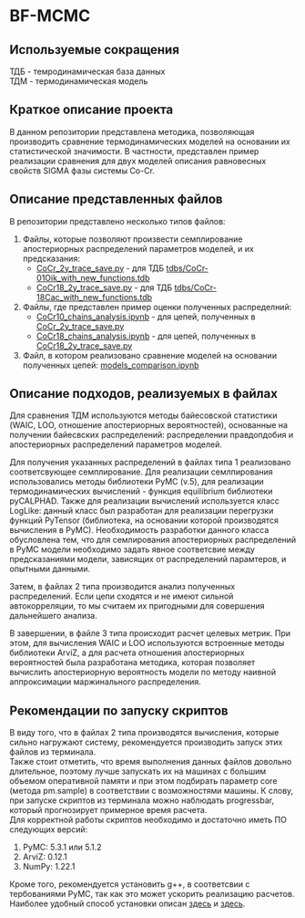 # BF-MCMC

## Используемые сокращения

ТДБ - темродинамическая база данных\
ТДМ - термодинамическая модель

## Краткое описание проекта

В данном репозитории представлена методика, позволяющая производить сравнение термодинамических моделей на основании их статистической значимости.
В частности, представлен пример реализации сравнения для двух моделей описания равновесных свойств SIGMA фазы системы Co-Cr.

## Описание представленных файлов

В репозитории представлено несколько типов файлов:
1. Файлы, которые позволяют произвести семплирование апостериорных распределений параметров моделей, и их предсказания:
    - [CoCr_2y_trace_save.py](CoCr_2y_trace_save.py) - для ТДБ [tdbs/CoCr-01Oik_with_new_functions.tdb](tdbs/CoCr-01Oik_with_new_functions.tdb)
    - [CoCr18_2y_trace_save.py](CoCr18_2y_trace_save.py) - для ТДБ [tdbs/CoCr-18Cac_with_new_functions.tdb](tdbs/CoCr-18Cac_with_new_functions.tdb)
2. Файлы, где представлен пример оценки полученных распределний:
    - [CoCr10_chains_analysis.ipynb](CoCr10_chains_analysis.ipynb) - для цепей, полученных в [CoCr_2y_trace_save.py](CoCr_2y_trace_save.py)
    - [CoCr18_chains_analysis.ipynb](CoCr18_chains_analysis.ipynb) - для цепей, полученных в [CoCr18_2y_trace_save.py](CoCr18_2y_trace_save.py)
3. Файл, в котором реализовано сравнение моделей на основании полученных цепей: [models_comparison.ipynb](models_comparison.ipynb)

## Описание подходов, реализуемых в файлах

Для сравнения ТДМ используются методы байесовской статистики (WAIC, LOO, отношение апостериорных вероятностей), основанные на получении байесвских распределений: распределении правдопдобия и апостериорных распределений параметров моделей.

Для получения указанных распределений в файлах типа 1 реализовано соответсвующее семплирование.
Для реализации семлпирования использовались методы библиотеки PyMC (v.5), для реализации термодинамических вычислений - функция equilibrium библиотеки pyCALPHAD. Также для реализации вычислений используется класс LogLike: данный класс был разработан для реализации перегрузки функций PyTensor (библиотека, на основании которой производятся вычисления в PyMC). Необходимость разработки данного класса обусловлена тем, что для семлирования апостериорных распределений в PyMC модели необходимо задать явное соответсвие между предсказаниями модели, зависящих от распределений парамтеров, и опытными данными.

Затем, в файлах 2 типа производится анализ полученных распределений. Если цепи сходятся и не имеют сильной автокорреляции, то мы считаем их пригодными для совершения дальнейшего анализа.

В завершении, в файле 3 типа происходит расчет целевых метрик. При этом, для вычисления WAIC и LOO используются встроенные методы библиотеки ArviZ, а для расчета отношения апостериорных вероятностей была разработана методика, которая позволяет вычислить апостериорную вероятность модели по методу наивной аппроксимации маржинального распределения.

## Рекомендации по запуску скриптов

В виду того, что в файлах 2 типа производятся вычисления, которые сильно нагружают систему, рекомендуется производить запуск этих файлов из терминала. \
Также стоит отметить, что время выполнения данных файлов довольно длительное, поэтому лучше запускать их на машинах с большим объемом оперативной памяти и при этом подбирать параметр core (метода pm.sample) в соответствии с возможностями машины. К слову, при запуске скриптов из терминала можно наблюдать progressbar, который прогнозирует примерное время расчета.\
Для корректной работы скриптов необходимо и достаточно иметь ПО следующих версий:
1. PyMC: 5.3.1 или 5.1.2
2. ArviZ: 0.12.1
3. NumPy: 1.22.1

Кроме того, рекомендуется установить g++, в соответсвии с тербованиями PyMC, так как это может ускорить реализацию расчетов. Наиболее удобный способ установки описан [здесь](https://stackoverflow.com/questions/30069830/how-can-i-install-mingw-w64-and-msys2) и [здесь](https://www.msys2.org/).


